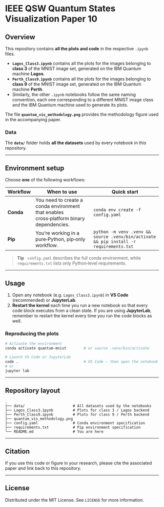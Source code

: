 # IEEE QSW Quantum States Visualization Paper 10


## Overview

This repository contains **all the plots and code** in the respective `.ipynb` files.

* **`Lagos_Class3.ipynb`** contains all the plots for the images belonging to **class 3** of the MNIST image set, generated on the IBM Quantum machine **Lagos**.
* **`Perth_Class9.ipynb`** contains all the plots for the images belonging to **class 9** of the MNIST image set, generated on the IBM Quantum machine **Perth**.
* Similarly, the other `.ipynb` notebooks follow the same naming convention, each one corresponding to a different MNIST image class and the IBM Quantum machine used to generate its plots.

The file **`quantum_vis_methodology.png`** provides the methodology figure used in the accompanying paper.

### Data

The **`data/`** folder holds **all the datasets** used by every notebook in this repository.

---

## Environment setup

Choose **one** of the following workflows:

| Workflow  | When to use                                                                             | Quick start                                                                            |
| --------- | --------------------------------------------------------------------------------------- | -------------------------------------------------------------------------------------- |
| **Conda** | You need to create a conda environment that enables cross‑platform binary dependencies. | `conda env create -f config.yaml`                                                      |
| **Pip**   | You’re working in a pure‑Python, pip‑only workflow.                                     | `python -m venv .venv && source .venv/bin/activate && pip install -r requirements.txt` |

> **Tip**   `config.yaml` describes the full conda environment, while `requirements.txt` lists only Python‑level requirements.

---

## Usage

1. Open any notebook (e.g. `Lagos_Class3.ipynb`) in **VS Code** (recommended) or **JupyterLab**.
2. **Restart the kernel** each time you run a new notebook so that every code block executes from a clean state.
   If you are using **JupyterLab**, remember to restart the kernel every time you run the code blocks as well.

### Reproducing the plots

```bash
# Activate the environment
conda activate quantum-mnist        # or source .venv/bin/activate

# Launch VS Code or JupyterLab
code .                              # VS Code – then open the notebook
# or
jupyter lab
```

---

## Repository layout

```
.
├── data/                      # All datasets used by the notebooks
├── Lagos_Class3.ipynb         # Plots for class 3 / Lagos backend
├── Perth_Class9.ipynb         # Plots for class 9 / Perth backend
├── quantum_vis_methodology.png
├── config.yaml                # Conda environment specification
├── requirements.txt           # Pip environment specification
└── README.md                  # You are here
```

---

## Citation

If you use this code or figure in your research, please cite the associated paper and link back to this repository.

---

## License

Distributed under the MIT License. See `LICENSE` for more information.
